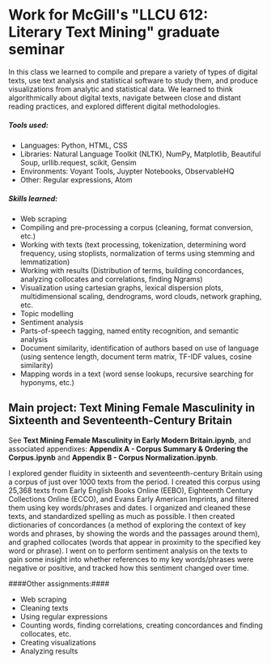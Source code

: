 # Work for McGill's "LLCU 612: Literary Text Mining" graduate seminar

In this class we learned to compile and prepare a variety of types of digital texts, use text analysis and statistical software to study them, and produce visualizations from analytic and statistical data. We learned to think algorithmically about digital texts, navigate between close and distant reading practices, and explored different digital methodologies. 

##### Tools used: #####
 * Languages: Python, HTML, CSS
 * Libraries: Natural Language Toolkit (NLTK), NumPy, Matplotlib, Beautiful Soup, urllib.request, scikit, Gensim
 * Environments: Voyant Tools, Juypter Notebooks, ObservableHQ
 * Other: Regular expressions, Atom
    
##### Skills learned: #####

* Web scraping
* Compiling and pre-processing a corpus (cleaning, format conversion, etc.) 
* Working with texts (text processing, tokenization, determining word frequency, using stoplists, normalization of terms using stemming and lemmatization)
* Working with results (Distribution of terms, building concordances, analyzing collocates and correlations, finding Ngrams)
* Visualization using cartesian graphs, lexical dispersion plots, multidimensional scaling, dendrograms, word clouds, network graphing, etc.
* Topic modelling
* Sentiment analysis 
* Parts-of-speech tagging, named entity recognition, and semantic analysis
* Document similarity, identification of authors based on use of language (using sentence length, document term matrix, TF-IDF values, cosine similarity)
* Mapping words in a text (word sense lookups, recursive searching for hyponyms, etc.)
  

## Main project: Text Mining Female Masculinity in Sixteenth and Seventeenth-Century Britain
See **Text Mining Female Masculinity in Early Modern Britain.ipynb**, and associated appendixes: **Appendix A - Corpus Summary & Ordering the Corpus.ipynb** and **Appendix B - Corpus Normalization.ipynb**. 

I explored gender fluidity in sixteenth and seventeenth-century Britain using a corpus of just over 1000 texts from the period. I created this corpus using 25,368 texts from Early English Books Online (EEBO), Eighteenth Century Collections Online (ECCO), and Evans Early American Imprints, and filtered them using key words/phrases and dates. I organized and cleaned these texts, and standardized spelling as much as possible. I then created dictionaries of concordances (a method of exploring the context of key words and phrases, by showing the words and the passages around them), and graphed collocates (words that appear in proximity to the specified key word or phrase). I went on to perform sentiment analysis on the texts to gain some insight into whether references to my key words/phrases were negative or positive, and tracked how this sentiment changed over time.

####Other assignments:#### 

* Web scraping
* Cleaning texts
* Using regular expressions
* Counting words, finding correlations, creating concordances and finding collocates, etc.
* Creating visualizations 
* Analyzing results

